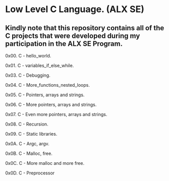 # Low Level C Language. (ALX SE)

## Kindly note that this repository contains all of the C projects that were developed during my participation in the ALX SE Program.

0x00. C - hello_world.

0x01. C - variables_if_else_while.

0x03. C - Debugging.

0x04. C - More_functions_nested_loops.

0x05. C - Pointers, arrays and strings.

0x06. C - More pointers, arrays and strings.

0x07. C - Even more pointers, arrays and strings.

0x08. C - Recursion.

0x09. C - Static libraries.

0x0A. C - Argc, argv.

0x0B. C - Malloc, free.

0x0C. C - More malloc and more free.

0x0D. C - Preprocessor

